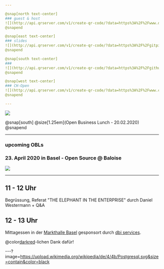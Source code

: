 ```yaml
---

@snap[north text-center]
### guest & host
![](http://api.qrserver.com/v1/create-qr-code/?data=https%3A%2F%2Fwww.dbi-services.com&size=250x250&ecc=L)
@snapend

@snap[east text-center]
### slides
![](http://api.qrserver.com/v1/create-qr-code/?data=https%3A%2F%2Fgitpitch.com%2Fbaloise%2Fopen-source%2Fmaster%3Fp%3Ddocs%2Fslides%2Fch-open-obl&size=250x250&ecc=L)
@snapend

@snap[south text-center]
### 
![](http://api.qrserver.com/v1/create-qr-code/?data=https%3A%2F%2Fgithub.com%2Fbaloise&size=250x250&ecc=L)
@snapend

@snap[west text-center]
### CH-Open
![](http://api.qrserver.com/v1/create-qr-code/?data=https%3A%2F%2Fwww.ch-open.ch%2Fch-open-business-events%2Fch-open-business-lunch%2Fthe-elephant-in-the-enterprise%2F&size=250x250&ecc=L)
@snapend

---
```


![](https://www.ch-open.ch/wp-content/uploads/2019/04/logo_chopen_web_big-1.png)

@snap[south]
@size[1.25em](Open Business Lunch - 20.02.2020)
@snapend

---
### upcoming OBLs

### 23. April 2020 in Basel - Open Source @ Baloise

![](http://api.qrserver.com/v1/create-qr-code/?color=000000&bgcolor=FFFFFF&data=https%3A%2F%2Fwww.ch-open.ch%2Fch-open-business-events%2Fch-open-business-lunch%2F&qzone=1&margin=0&size=400x400&ecc=L)

---

## 11 - 12 Uhr
Begrüssung, Referat "THE ELEPHANT IN THE ENTERPRISE" durch Daniel Westermann + Q&A

## 12 - 13 Uhr
Mittagessen in der [Markthalle Basel](https://www.altemarkthalle.ch/) gesponsort durch [dbi services](https://www.dbi-services.com).

@color[darkred](♥)-lichen Dank dafür!

---?image=https://upload.wikimedia.org/wikipedia/de/4/4b/Postgresql.svg&size=contain&color=black
